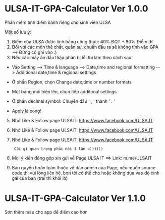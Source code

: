 # ULSA-IT-GPA-Calculator Ver 1.0.0
Phần mềm tính điểm dành riêng cho sinh viên ULSA

Một số lưu ý:
1. Điểm của ULSA được tính bằng công thức: 40% ĐQT + 60% Điểm thi
2. Đối với các môn thể chất, quân sự, chuẩn đầu ra sẽ không tính vào GPA
==> Đừng có ghi vào :)
3. Nếu các máy ấn dấu thập phân bị lỗi thì làm theo cách sau: 

* Vào Setting --> Time & language --> Date,time and regional formatting --> Additional date,time & regional settings

* Ở phần Region, chọn Change date,time or number formats

* Một bảng mới hiện lên, chọn tiếp additonal settings

* Ở phần decimal symbol: Chuyển dấu ' , ' thành ' . '

* Apply là xong!

5. Nhớ Like & Follow page ULSAIT: https://www.facebook.com/ULSA.IT
6. Nhớ Like & Follow page ULSAIT: https://www.facebook.com/ULSA.IT
7. Nhớ Like & Follow page ULSAIT: https://www.facebook.com/ULSA.IT
        
        Cái gì quan trọng phải nói 3 lần =))))))
8. Mọi ý kiến đóng góp xin gửi về Page ULSA IT
==> Link: m.me/ULSAIT
9. Bản quyền hoàn toàn thuộc về dàn admin của Page, nếu muốn source code thì 
vui lòng liên hệ, bọn tôi có thể cho hoặc không dựa vào độ xinh gái của bạn (trai thì khỏi ib)

# ULSA-IT-GPA-Calculator Ver 1.1.0
Sơn thêm màu cho app để điểm cao hơn
